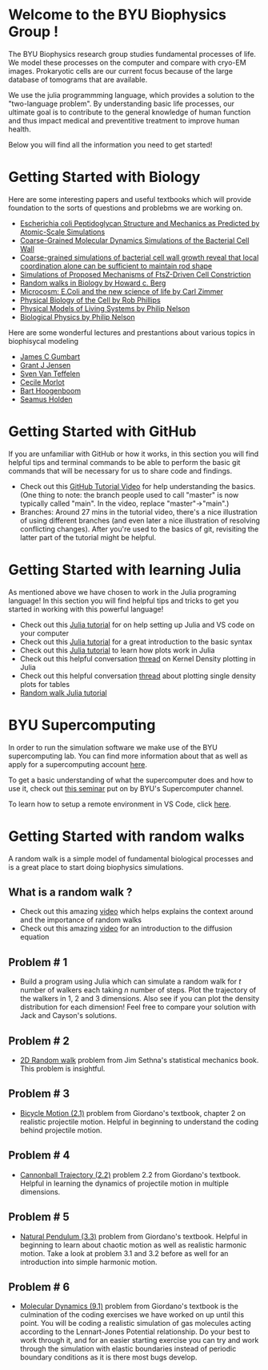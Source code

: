 
# Welcome to the BYU Biophysics Group !
The BYU Biophysics research group studies fundamental processes of life. We model these processes on the computer and compare with cryo-EM images. Prokaryotic cells are our current focus because of the large database of tomograms that are available. 

We use the julia programmming language, which provides a solution to the "two-language problem". By understanding basic life processes, our ultimate goal is to contribute to the general knowledge of human function and thus impact medical and preventitive treatment to improve human health.

 Below you will find all the information you need to get started! 

# Getting Started with Biology
Here are some interesting papers and useful textbooks which will provide foundation to the sorts of questions and problebms we are working on.
* [Escherichia coli Peptidoglycan Structure and Mechanics as Predicted by Atomic-Scale Simulations](https://journals.plos.org/ploscompbiol/article?id=10.1371/journal.pcbi.1003475)
* [Coarse-Grained Molecular Dynamics Simulations of the Bacterial Cell Wall](https://www.researchgate.net/publication/304020343_Coarse-Grained_Molecular_Dynamics_Simulations_of_the_Bacterial_Cell_Wall)
* [Coarse-grained simulations of bacterial cell wall growth reveal that local coordination alone can be sufficient to maintain rod shape](https://www.pnas.org/content/112/28/E3689.long)
* [Simulations of Proposed Mechanisms of FtsZ-Driven Cell Constriction](https://journals.asm.org/doi/10.1128/JB.00576-20)
* [Random walks in Biology by Howard c. Berg](https://press.princeton.edu/books/paperback/9780691000640/random-walks-in-biology)
* [Microcosm: E.Coli and the new science of life by Carl Zimmer](https://www.amazon.com/Microcosm-Coli-Science-Life/dp/0307276864/ref=asc_df_0307276864/?tag=hyprod-20&linkCode=df0&hvadid=266033622375&hvpos=&hvnetw=g&hvrand=7949759552210628870&hvpone=&hvptwo=&hvqmt=&hvdev=c&hvdvcmdl=&hvlocint=&hvlocphy=9029858&hvtargid=pla-529339927612&psc=1)
* [Physical Biology of the Cell by Rob Phillips](https://www.amazon.com/Physical-Biology-Cell-Rob-Phillips/dp/0815344503/ref=sr_1_1?gclid=CjwKCAjwloCSBhAeEiwA3hVo_Z_QGpY5HKXNcUuloiPCHinDh-dNL-LtrzsACZaicseqIxA1a1vuKhoC6QEQAvD_BwE&hvadid=241627101117&hvdev=c&hvlocphy=9029858&hvnetw=g&hvqmt=e&hvrand=626376698173270681&hvtargid=kwd-10715236319&hydadcr=3208_10392132&keywords=physical+biology+of+the+cell&qid=1648415021&s=books&sr=1-1)  
* [Physical Models of Living Systems by Philip Nelson](https://www.physics.upenn.edu/biophys/PMLS2e/index.html)
* [Biological Physics by Philip Nelson](https://www.physics.upenn.edu/biophys/BPse/)

Here are some wonderful lectures and prestantions about various topics in biophisycal modeling
* [James C Gumbart](https://www.youtube.com/watch?v=tp-FPanCaWM)
* [Grant J Jensen](https://www.youtube.com/watch?v=FSOrXcWOMJU)
* [Sven Van Teffelen](https://www.youtube.com/watch?v=oYY03X2mZgw)
* [Cecile Morlot](https://www.youtube.com/watch?v=71c3rET3qAI&feature=youtu.be)
* [Bart Hoogenboom](https://www.youtube.com/watch?v=y-I0thStOv0)
* [Seamus Holden](https://www.youtube.com/watch?v=7GP5zZyTRPY)

# Getting Started with GitHub
If you are unfamiliar with GitHub or how it works, in this section you will find helpful tips and terminal commands to be able to perform the basic git commands that will be necessary for us to share code and findings. 
* Check out this [GitHub Tutorial Video](https://www.youtube.com/watch?v=DVRQoVRzMIY&list=WL&index=20&t=513s) for help understanding the basics. (One thing to note: the branch people used to call "master" is now typically called "main". In the video, replace "master"->"main".)
* Branches: Around 27 mins in the tutorial video, there's a nice illustration of using different branches (and even later a nice illustration of resolving conflicting changes). After you're used to the basics of git, revisiting the latter part of the tutorial might be helpful.

# Getting Started with learning Julia
As mentioned above we have chosen to work in the Julia programing language! In this section you will find helpful tips and tricks to get you started in working with this powerful language! 
* Check out this [Julia tutorial](https://syl1.gitbook.io/julia-language-a-concise-tutorial/) for on help setting up Julia and VS code on your computer
* Check out this [Julia tutorial](https://www.youtube.com/watch?v=sE67bP2PnOo) for a great introduction to the basic syntax 
* Check out this [Julia tutorial](https://docs.juliaplots.org/latest/tutorial/) to learn how plots work in Julia
* Check out this helpful conversation [thread](https://stackoverflow.com/questions/58087096/a-plot-describing-the-density-of-data-points-in-2d-space-in-julia) on Kernel Density plotting in Julia
* Check out this helpful conversation [thread](https://discourse.julialang.org/t/plotting-single-density-plot-for-table/51962) about plotting single density plots for tables
* [Random walk Julia tutorial](https://sje30.github.io/catam-julia/casestudies/randomwalks/randomwalksnotebook.html)

# BYU Supercomputing
In order to run the simulation software we make use of the BYU supercomputing lab. You can find more information about that as well as apply for a supercomputing account [here](https://rc.byu.edu/).

To get a basic understanding of what the supercomputer does and how to use it, check out [this seminar](https://www.youtube.com/watch?v=GlV9anm5OMg) put on by BYU's Supercomputer channel. 

To learn how to setup a remote environment in VS Code, click [here](/supercomputer/VScode_setup.md).

# Getting Started with random walks 
A random walk is a simple model of fundamental biological processes and is a great place to start doing biophysics simulations.

## What is a random walk ?
* Check out this amazing [video](https://www.youtube.com/watch?v=stgYW6M5o4k) which helps explains the context around and the importance of random walks 
* Check out this amazing [video](https://www.youtube.com/watch?v=a3V0BJLIo_c) for an introduction to the diffusion equation
## Problem # 1
* Build a program using Julia which can simulate a random walk for *t* number of walkers each taking *n* number of steps. Plot the trajectory of the walkers in 1, 2 and 3 dimensions. Also see if you can plot the density distribution for each dimension! Feel free to compare your solution with Jack and Cayson's solutions.

## Problem # 2

* [2D Random walk](resources/SethnaStatMech_2Dwalk.pdf) problem from Jim Sethna's statistical mechanics book. This problem is insightful.


## Problem # 3

* [Bicycle Motion (2.1)](resources/Chapter_2_Giordano.pdf) problem from Giordano's textbook, chapter 2 on realistic projectile motion. Helpful in beginning to understand the coding behind projectile motion. 

## Problem # 4

* [Cannonball Trajectory (2.2)](resources/Chapter_2_Giordano.pdf) problem 2.2 from Giordano's textbook. Helpful in learning the dynamics of projectile motion in multiple dimensions. 

## Problem # 5

* [Natural Pendulum (3.3)](resources/Giordano_chap_3.pdf) problem from Giordano's textbook. Helpful in beginning to learn about chaotic motion as well as realistic harmonic motion. Take a look at problem 3.1 and 3.2 before as well for an introduction into simple harmonic motion.

## Problem # 6

* [Molecular Dynamics (9.1)](resources/Giordano_Chap_9.pdf) problem from Giordano's textbook is the culmination of the coding exercises we have worked on up until this point. You will be coding a realistic simulation of gas molecules acting according to the Lennart-Jones Potential relationship. Do your best to work through it, and for an easier starting exercise you can try and work through the simulation with elastic boundaries instead of periodic boundary conditions as it is there most bugs develop. 